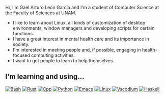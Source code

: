 Hi, I’m Gael Arturo León García and I'm a student of Computer Science at the Faculty of Sciences at UNAM.
- I like to learn about Linux, all kinds of customization of desktop environments, window managers and developing scripts for certain functions.
- I have a great interest in mental health care and its importance in society.
- I'm interested in meeting people and, if possible, engaging in health-focused computing activities.
- I want to get people to learn to help themselves.
##  I'm learning and using...
[![Bash](https://skillicons.dev/icons?i=bash)](https://devdocs.io/bash/)
[![Rust](https://skillicons.dev/icons?i=rust)](https://www.rust-lang.org/es)
[![Cpp](https://skillicons.dev/icons?i=cpp)](https://isocpp.org/)
[![Python](https://skillicons.dev/icons?i=python)](https://www.python.org/)
[![Emacs](https://skillicons.dev/icons?i=emacs)](https://www.gnu.org/software/emacs/)
[![Linux](https://skillicons.dev/icons?i=linux)](https://www.linux.org/)
[![Vscodium](https://skillicons.dev/icons?i=vscodium)](https://vscodium.com/)
[![Haskell](https://skillicons.dev/icons?i=haskell)](https://www.haskell.org/)

<!---
GraulerLowe/GraulerLowe is a ✨ special ✨ repository because its `README.md` (this file) appears on your GitHub profile.
You can click the Preview link to take a look at your changes.
--->
